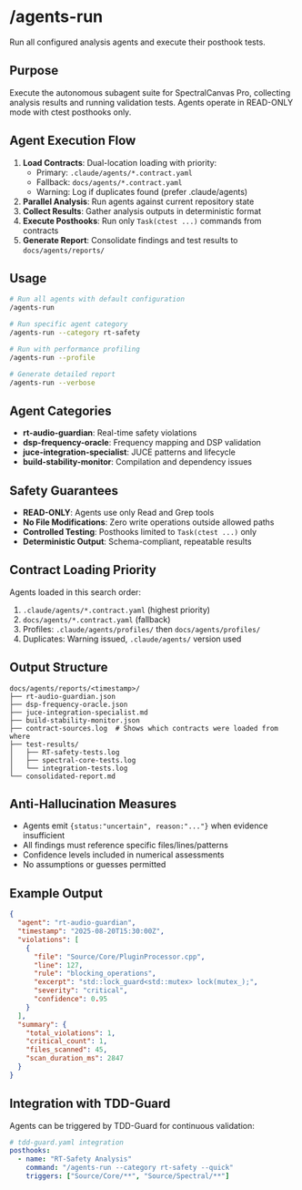 # /agents-run

Run all configured analysis agents and execute their posthook tests.

## Purpose
Execute the autonomous subagent suite for SpectralCanvas Pro, collecting analysis results and running validation tests. Agents operate in READ-ONLY mode with ctest posthooks only.

## Agent Execution Flow
1. **Load Contracts**: Dual-location loading with priority:
   - Primary: `.claude/agents/*.contract.yaml`
   - Fallback: `docs/agents/*.contract.yaml` 
   - Warning: Log if duplicates found (prefer .claude/agents)
2. **Parallel Analysis**: Run agents against current repository state
3. **Collect Results**: Gather analysis outputs in deterministic format
4. **Execute Posthooks**: Run only `Task(ctest ...)` commands from contracts
5. **Generate Report**: Consolidate findings and test results to `docs/agents/reports/`

## Usage
```bash
# Run all agents with default configuration
/agents-run

# Run specific agent category
/agents-run --category rt-safety

# Run with performance profiling
/agents-run --profile

# Generate detailed report
/agents-run --verbose
```

## Agent Categories
- **rt-audio-guardian**: Real-time safety violations
- **dsp-frequency-oracle**: Frequency mapping and DSP validation  
- **juce-integration-specialist**: JUCE patterns and lifecycle
- **build-stability-monitor**: Compilation and dependency issues

## Safety Guarantees
- **READ-ONLY**: Agents use only Read and Grep tools
- **No File Modifications**: Zero write operations outside allowed paths
- **Controlled Testing**: Posthooks limited to `Task(ctest ...)` only
- **Deterministic Output**: Schema-compliant, repeatable results

## Contract Loading Priority
Agents loaded in this search order:
1. `.claude/agents/*.contract.yaml` (highest priority)
2. `docs/agents/*.contract.yaml` (fallback)  
3. Profiles: `.claude/agents/profiles/` then `docs/agents/profiles/`
4. Duplicates: Warning issued, `.claude/agents/` version used

## Output Structure
```
docs/agents/reports/<timestamp>/
├── rt-audio-guardian.json
├── dsp-frequency-oracle.json  
├── juce-integration-specialist.md
├── build-stability-monitor.json
├── contract-sources.log  # Shows which contracts were loaded from where
├── test-results/
│   ├── RT-safety-tests.log
│   ├── spectral-core-tests.log
│   └── integration-tests.log
└── consolidated-report.md
```

## Anti-Hallucination Measures
- Agents emit `{status:"uncertain", reason:"..."}` when evidence insufficient
- All findings must reference specific files/lines/patterns
- Confidence levels included in numerical assessments
- No assumptions or guesses permitted

## Example Output
```json
{
  "agent": "rt-audio-guardian",
  "timestamp": "2025-08-20T15:30:00Z",
  "violations": [
    {
      "file": "Source/Core/PluginProcessor.cpp",
      "line": 127,
      "rule": "blocking_operations",
      "excerpt": "std::lock_guard<std::mutex> lock(mutex_);",
      "severity": "critical",
      "confidence": 0.95
    }
  ],
  "summary": {
    "total_violations": 1,
    "critical_count": 1,
    "files_scanned": 45,
    "scan_duration_ms": 2847
  }
}
```

## Integration with TDD-Guard
Agents can be triggered by TDD-Guard for continuous validation:
```yaml
# tdd-guard.yaml integration
posthooks:
  - name: "RT-Safety Analysis"  
    command: "/agents-run --category rt-safety --quick"
    triggers: ["Source/Core/**", "Source/Spectral/**"]
```